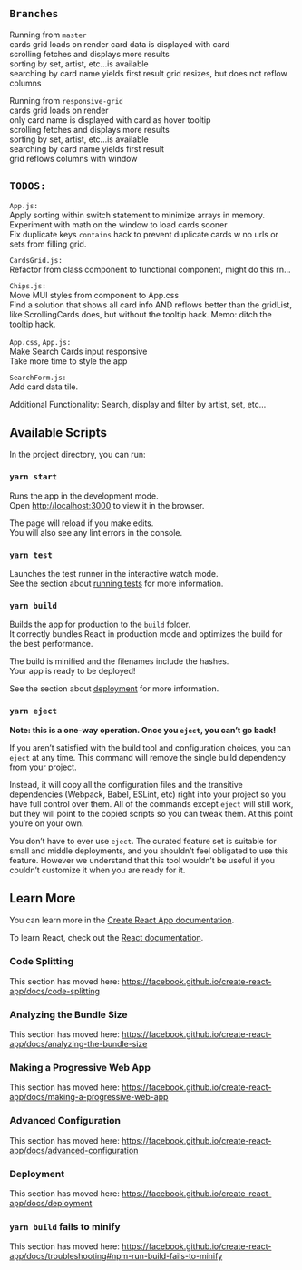 ##  `Branches`  
Running from `master`  
cards grid loads on render
card data is displayed with card   
scrolling fetches and displays more results  
sorting by set, artist, etc...is available    
searching by card name yields first result
grid resizes, but does not reflow columns  

Running from `responsive-grid`  
cards grid loads on render  
only card name is displayed with card as hover tooltip     
scrolling fetches and displays more results    
sorting by set, artist, etc...is available      
searching by card name yields first result  
grid reflows columns with window    

## `TODOS:`  

`App.js:`  
Apply sorting within switch statement to minimize arrays in memory.    
Experiment with math on the window to load cards sooner   
Fix duplicate keys `contains` hack to prevent duplicate cards w no urls or sets from filling grid.   

`CardsGrid.js:`  
Refactor from class component to functional component, might do this rn...  

`Chips.js:`  
Move MUI styles from component to App.css    
Find a solution that shows all card info AND reflows better than the gridList, like ScrollingCards does, but without the tooltip hack. Memo: ditch the tooltip hack.         

`App.css`, `App.js:`   
Make Search Cards input responsive    
Take more time to style the app  

`SearchForm.js:`   
Add card data tile.     

Additional Functionality: Search, display and filter by artist, set, etc...

## Available Scripts

In the project directory, you can run:

### `yarn start`

Runs the app in the development mode.<br />
Open [http://localhost:3000](http://localhost:3000) to view it in the browser.

The page will reload if you make edits.<br />
You will also see any lint errors in the console.

### `yarn test`

Launches the test runner in the interactive watch mode.<br />
See the section about [running tests](https://facebook.github.io/create-react-app/docs/running-tests) for more information.

### `yarn build`

Builds the app for production to the `build` folder.<br />
It correctly bundles React in production mode and optimizes the build for the best performance.

The build is minified and the filenames include the hashes.<br />
Your app is ready to be deployed!

See the section about [deployment](https://facebook.github.io/create-react-app/docs/deployment) for more information.

### `yarn eject`

**Note: this is a one-way operation. Once you `eject`, you can’t go back!**

If you aren’t satisfied with the build tool and configuration choices, you can `eject` at any time. This command will remove the single build dependency from your project.

Instead, it will copy all the configuration files and the transitive dependencies (Webpack, Babel, ESLint, etc) right into your project so you have full control over them. All of the commands except `eject` will still work, but they will point to the copied scripts so you can tweak them. At this point you’re on your own.

You don’t have to ever use `eject`. The curated feature set is suitable for small and middle deployments, and you shouldn’t feel obligated to use this feature. However we understand that this tool wouldn’t be useful if you couldn’t customize it when you are ready for it.

## Learn More

You can learn more in the [Create React App documentation](https://facebook.github.io/create-react-app/docs/getting-started).

To learn React, check out the [React documentation](https://reactjs.org/).

### Code Splitting

This section has moved here: https://facebook.github.io/create-react-app/docs/code-splitting

### Analyzing the Bundle Size

This section has moved here: https://facebook.github.io/create-react-app/docs/analyzing-the-bundle-size

### Making a Progressive Web App

This section has moved here: https://facebook.github.io/create-react-app/docs/making-a-progressive-web-app

### Advanced Configuration

This section has moved here: https://facebook.github.io/create-react-app/docs/advanced-configuration

### Deployment

This section has moved here: https://facebook.github.io/create-react-app/docs/deployment

### `yarn build` fails to minify

This section has moved here: https://facebook.github.io/create-react-app/docs/troubleshooting#npm-run-build-fails-to-minify
